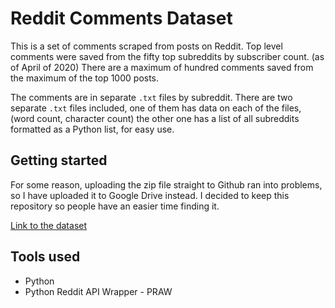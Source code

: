 # Reddit Comments Dataset

This is a set of comments scraped from posts on Reddit. Top level comments were saved from the fifty top subreddits by subscriber count. (as of April of 2020) There are a maximum of hundred comments saved from the maximum of the top 1000 posts.

The comments are in separate `.txt` files by subreddit. There are two separate `.txt` files included, one of them has data on each of the files, (word count, character count) the other one has a list of all subreddits formatted as a Python list, for easy use.

## Getting started

For some reason, uploading the zip file straight to Github ran into problems, so I have uploaded it to Google Drive instead. I decided to keep this repository so people have an easier time finding it.

[Link to the dataset](https://drive.google.com/file/d/1_uBPpcBuAdAjzs7yzPfWLH74sBl3JHm5/view?usp=sharing)

## Tools used

- Python
- Python Reddit API Wrapper - PRAW
